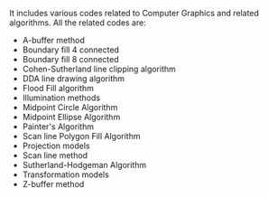 It includes various codes related to Computer Graphics and related algorithms. All the related codes are:
- A-buffer method
- Boundary fill 4 connected
- Boundary fill 8 connected
- Cohen-Sutherland line clipping algorithm
- DDA line drawing algorithm
- Flood Fill algorithm
- Illumination methods 
- Midpoint Circle Algorithm
- Midpoint Ellipse Algorithm
- Painter's Algorithm
- Scan line Polygon Fill Algorithm
- Projection models
- Scan line method
- Sutherland-Hodgeman Algorithm
- Transformation models
- Z-buffer method
